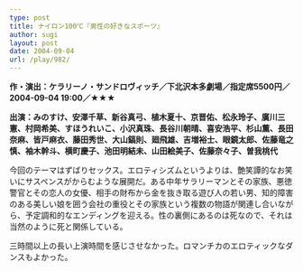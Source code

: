 ```yaml
---
type: post
title: ナイロン100℃『男性の好きなスポーツ』
author: sugi
layout: post
date: 2004-09-04
url: /play/982/
---
```

**作・演出：ケラリーノ・サンドロヴィッチ／下北沢本多劇場／指定席5500円／2004-09-04 19:00／★★★**

**出演：みのすけ、安澤千草、新谷真弓、植木夏十、京晋佑、松永玲子、廣川三憲、村岡希美、すほうれいこ、小沢真珠、長谷川朝晴、喜安浩平、杉山薫、長田奈麻、皆戸麻衣、藤田秀世、大山鎬則、廻飛雄、吉増裕士、眼鏡太郎、佐藤竜之慎、袖木幹斗、横町慶子、池田明結未、山田絵美子、佐藤奈々子、曽我桃代**

今回のテーマはずばりセックス。エロティシズムというよりは、艶笑譚的なお笑いにサスペンスがからむような展開だ。ある中年サラリーマンとその家族、悪徳警官とその恋人の女優、相手の財布から金を抜き取る遊び人の若い男、知的障害のある美しい娘を囲う会社の重役とその家族という複数の物語が関連し合いながら、予定調和的なエンディングを迎える。性の裏側にあるのは死なので、それは当然のように死と関係している。

三時間以上の長い上演時間を感じさせなかった。ロマンチカのエロティックなダンスもよかった。

